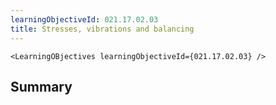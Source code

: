 ```yaml
---
learningObjectiveId: 021.17.02.03
title: Stresses, vibrations and balancing
---
```


```tsx eval
<LearningOBjectives learningObjectiveId={021.17.02.03} />
```

## Summary
